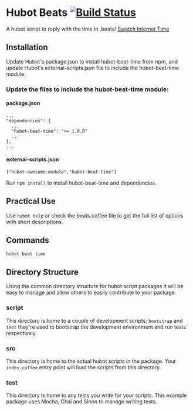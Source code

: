 
# Hubot Beats [![Build Status](https://travis-ci.org/thatarchguy/hubot-beat-time.svg?branch=master)](https://travis-ci.org/thatarchguy/hubot-beat-time)

A hubot script to reply with the time in .beats!
[Swatch Internet Time](https://en.wikipedia.org/wiki/Swatch_Internet_Time)

## Installation

Update Hubot's package.json to install hubot-beat-time from npm, and update Hubot's external-scripts.json file to include the hubot-beat-time module.

### Update the files to include the hubot-beat-time module:

#### package.json
    ...
    "dependencies": {
      ...
      "hubot-beat-time": ">= 1.0.0"
      ...
    },
    ...

#### external-scripts.json
    ["hubot-awesome-module","hubot-beat-time"]

Run `npm install` to install hubot-beat-time and dependencies.

## Practical Use

Use `hubot help` or check the beats.coffee file to get the full list of options with short descriptions.

## Commands

```javascript
hubot beat time
```

## Directory Structure

Using the common directory structure for hubot script packages it will be easy
to manage and allow others to easily contribute to your package.

### script

This directory is home to a couple of development scripts; `bootstrap` and `test`
they're used to bootstrap the development environment and run tests
respectively.

### src

This directory is home to the actual hubot scripts in the package. Your
`index.coffee` entry point will load the scripts from this directory.

### test

This directory is home to any tests you write for your scripts. This example
package uses Mocha, Chai and Sinon to manage writing tests.
